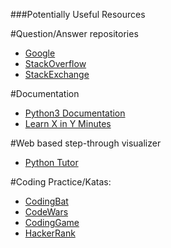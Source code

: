 ###Potentially Useful Resources

#Question/Answer repositories
- [Google](https://www.google.com/)
- [StackOverflow](http://stackoverflow.com/)
- [StackExchange](http://stackexchange.com/)


#Documentation
- [Python3 Documentation](https://docs.python.org/3/)
- [Learn X in Y Minutes](https://learnxinyminutes.com/docs/python3/)


#Web based step-through visualizer
- [Python Tutor](http://pythontutor.com/)


#Coding Practice/Katas:
- [CodingBat](http://codingbat.com/python)
- [CodeWars](https://www.codewars.com/)
- [CodingGame](https://www.codingame.com/)
- [HackerRank](https://www.hackerrank.com/)
